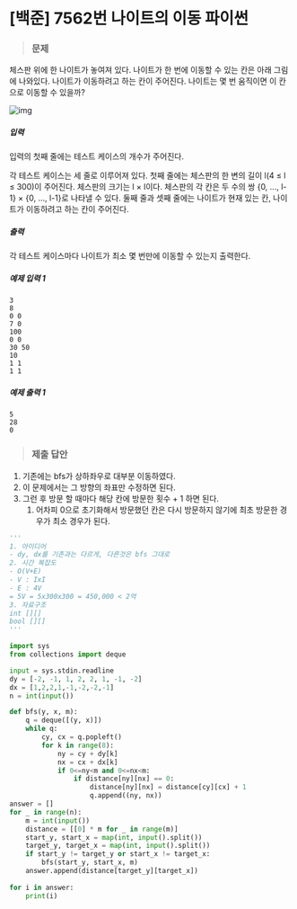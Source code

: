 # [백준] 7562번 나이트의 이동 파이썬

> ### 문제

체스판 위에 한 나이트가 놓여져 있다. 나이트가 한 번에 이동할 수 있는 칸은 아래 그림에 나와있다. 나이트가 이동하려고 하는 칸이 주어진다. 나이트는 몇 번 움직이면 이 칸으로 이동할 수 있을까?

![img](https://www.acmicpc.net/upload/images/knight.png)

##### 입력

입력의 첫째 줄에는 테스트 케이스의 개수가 주어진다.

각 테스트 케이스는 세 줄로 이루어져 있다. 첫째 줄에는 체스판의 한 변의 길이 l(4 ≤ l ≤ 300)이 주어진다. 체스판의 크기는 l × l이다. 체스판의 각 칸은 두 수의 쌍 {0, ..., l-1} × {0, ..., l-1}로 나타낼 수 있다. 둘째 줄과 셋째 줄에는 나이트가 현재 있는 칸, 나이트가 이동하려고 하는 칸이 주어진다.

##### 출력

각 테스트 케이스마다 나이트가 최소 몇 번만에 이동할 수 있는지 출력한다.

##### 예제 입력 1

```
3
8
0 0
7 0
100
0 0
30 50
10
1 1
1 1
```

##### 예제 출력 1

```
5
28
0
```

> ### 제출 답안

1. 기존에는 bfs가 상하좌우로 대부분 이동하였다.
2. 이 문제에서는 그 방향의 좌표만 수정하면 된다.
3. 그런 후 방문 할 때마다 해당 칸에 방문한 횟수 + 1 하면 된다.
   1. 어차피 0으로 초기화해서 방문했던 칸은 다시 방문하지 않기에 최초 방문한 경우가 최소 경우가 된다.

```python
'''
1. 아이디어
- dy, dx를 기존과는 다르게, 다른것은 bfs 그대로
2. 시간 복잡도
- O(V+E)
- V : IxI
- E : 4V
= 5V = 5x300x300 = 450,000 < 2억
3. 자료구조
int [][]
bool [][]
'''

import sys
from collections import deque

input = sys.stdin.readline
dy = [-2, -1, 1, 2, 2, 1, -1, -2]
dx = [1,2,2,1,-1,-2,-2,-1]
n = int(input())

def bfs(y, x, m):
    q = deque([(y, x)])
    while q:
        cy, cx = q.popleft()
        for k in range(8):
            ny = cy + dy[k]
            nx = cx + dx[k]
            if 0<=ny<m and 0<=nx<m:
                if distance[ny][nx] == 0:
                    distance[ny][nx] = distance[cy][cx] + 1
                    q.append((ny, nx))
answer = []
for _ in range(n):
    m = int(input())
    distance = [[0] * m for _ in range(m)]
    start_y, start_x = map(int, input().split())
    target_y, target_x = map(int, input().split())
    if start_y != target_y or start_x != target_x:
        bfs(start_y, start_x, m)
    answer.append(distance[target_y][target_x])
    
for i in answer:
    print(i)
```

